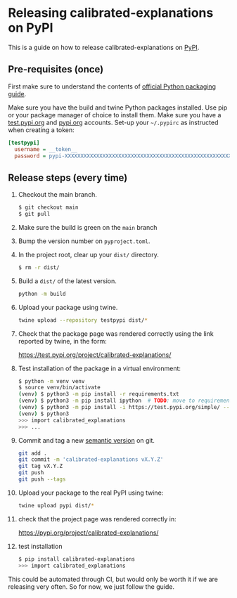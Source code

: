 Releasing calibrated-explanations on PyPI
=========================================

This is a guide on how to release calibrated-explanations on [PyPI].


## Pre-requisites (once)

First make sure to understand the contents of [official Python packaging guide].

[official Python packaging guide]: https://packaging.python.org/en/latest/tutorials/packaging-projects/

Make sure you have the build and twine Python packages installed.
Use pip or your package manager of choice to install them.
Make sure you have a [test.pypi.org] and [pypi.org] accounts.
Set-up your `~/.pypirc` as instructed when creating a token:

```ini
[testpypi]
  username = __token__
  password = pypi-XXXXXXXXXXXXXXXXXXXXXXXXXXXXXXXXXXXXXXXXXXXXXXXXXXXXXXXXXXXX
```

## Release steps (every time)

1. Checkout the main branch.

	```bash
	$ git checkout main
	$ git pull
	```

2. Make sure the build is green on the `main` branch

3. Bump the version number on `pyproject.toml`.

4. In the project root, clear up your `dist/` directory.

	```bash
	$ rm -r dist/
	```

5. Build a `dist/` of the latest version.

	```bash
	python -m build
	```

6. Upload your package using twine.

	```bash
	twine upload --repository testpypi dist/*
	```

7. Check that the package page was rendered correctly
   using the link reported by twine, in the form:

	https://test.pypi.org/project/calibrated-explanations/

8. Test installation of the package in a virtual environment:

	```bash
	$ python -m venv venv
	$ source venv/bin/activate
	(venv) $ python3 -m pip install -r requirements.txt
	(venv) $ python3 -m pip install ipython  # TODO: move to requirements!
	(venv) $ python3 -m pip install -i https://test.pypi.org/simple/ --no-deps calibrated-explanations
	(venv) $ python3
	>>> import calibrated_explanations
	>>> ...
	```

9. Commit and tag a new [semantic version] on git.

	```bash
	git add .
	git commit -m 'calibrated-explanations vX.Y.Z'
	git tag vX.Y.Z
	git push
	git push --tags
	```

10. Upload your package to the real PyPI using twine:

	```bash
	twine upload pypi dist/*
	```

11. check that the project page was rendered correctly in:

	https://pypi.org/project/calibrated-explanations/

12. test installation

	```bash
	$ pip install calibrated-explanations
	>>> import calibrated_explanations
	```

This could be automated through CI,
but would only be worth it if we are releasing very often.
So for now, we just follow the guide.

[semantic version]: https://semver.org/
[test.pypi.org]: https://test.pypi.org/
[pypi.org]: https://pypi.org/
[PyPI]: https://pypi.org/
